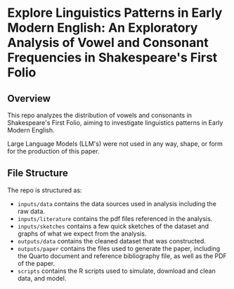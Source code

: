 # Explore Linguistics Patterns in Early Modern English: An Exploratory Analysis of Vowel and Consonant Frequencies in Shakespeare's First Folio

## Overview

This repo analyzes the distribution of vowels and consonants in Shakespeare's First Folio, aiming to investigate linguistics patterns in Early Modern English.

Large Language Models (LLM's) were not used in any way, shape, or form for the production of this paper.

## File Structure

The repo is structured as:

-   `inputs/data` contains the data sources used in analysis including the raw data.
-   `inputs/literature` contains the pdf files referenced in the analysis.
-   `inputs/sketches` contains a few quick sketches of the dataset and graphs of what we expect from the analysis.
-   `outputs/data` contains the cleaned dataset that was constructed.
-   `outputs/paper` contains the files used to generate the paper, including the Quarto document and reference bibliography file, as well as the PDF of the paper. 
-   `scripts` contains the R scripts used to simulate, download and clean data, and model.

